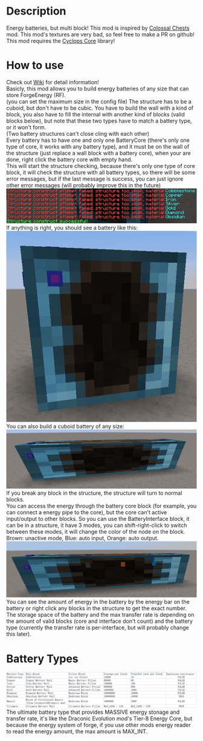 Description
==================
Energy batteries, but multi block!
This mod is inspired by [Colossal Chests](https://www.curseforge.com/minecraft/mc-mods/colossal-chests "Clossal Chests") mod.
This mod's textures are very bad, so feel free to make a PR on github!
This mod requires the [Cyclops Core](https://www.curseforge.com/minecraft/mc-mods/cyclops-core "Cyclops Core") library!      

How to use
==================
Check out [Wiki](https://github.com/shBLOCK/ColossalBattery/wiki "Wiki") for detail information!   
Basicly, this mod allows you to build energy batteries of any size that can store ForgeEnergy (RF).   
(you can set the maximum size in the config file)
The structure has to be a cuboid, but don't have to be cubic. You have to build the wall with a kind of block, you also have to fill the internal with another kind of blocks (valid blocks below), but note that these two types have to match a battery type, or it won't form.     
(Two battery structures can't close cling with each other)   
Every battery has to have one and only one BatteryCore (there's only one type of core, it works with any battery type), and it must be on the wall of the structure (just replace a wall block with a battery core), when your are done, right click the battery core with empty hand.   
This will start the structure checking, because there's only one type of core block, it will check the structure with all battery types, so there will be some error messages, but if the last message is success, you can just ignore other error messages (will probably improve this in the future)   
![Info Message](https://raw.githubusercontent.com/shBLOCK/ColossalBattery/master/images/chat_message.png "Info Message")   
If anything is right, you should see a battery like this:
![Basic Battery](https://raw.githubusercontent.com/shBLOCK/ColossalBattery/master/images/basic_battery.png "Basic Battery")   
You can also build a cuboid battery of any size:
![Long Battery](https://raw.githubusercontent.com/shBLOCK/ColossalBattery/master/images/long_battery.png "Long Battery")   
If you break any block in the structure, the structure will turn to normal blocks.   
You can access the energy through the battery core block (for example, you can connect a energy pipe to the core), but the core can't active input/output to other blocks. So you can use the BatteryInterface block, it can be in a structure, it have 3 modes, you can shift-right-click to switch between these modes, it will change the color of the node on the block. Brown: unactive mode, Blue: auto input, Orange: auto output.
![Interface Modes](https://raw.githubusercontent.com/shBLOCK/ColossalBattery/master/images/interface_mode.png "Interface Modes")   
You can see the amount of energy in the battery by the energy bar on the battery or right click any blocks in the structure to get the exact number.   
The storage space of the battery and the max transfer rate is depending on the amount of valid blocks (core and interface don't count) and the battery type (currently the transfer rate is per-interface, but will probably change this later).

Battery Types
==================
![Battery Types](https://raw.githubusercontent.com/shBLOCK/ColossalBattery/master/images/battery_types.png "Battery Types")   
The ultimate battery type that provides MASSIVE energy stonage and transfer rate, it's like the Draconic Evolution mod's Tier-8 Energy Core, but because the energy system of forge, if you use other mods energy reader to read the energy amount, the max amount is MAX_INT.
